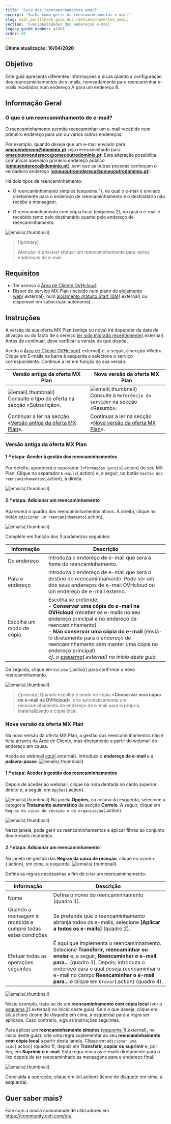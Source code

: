 ```yaml
---
title: 'Guia dos reencaminhamentos email'
excerpt: 'Saiba como gerir os reencaminhamentos e-mail'
slug: mail_partilhado_guia_dos_reencaminhamentos_email
section: 'Funcionalidades dos endereços e-mail'
legacy_guide_number: g2001
order: 01
---
```


**Última atualização: 16/04/2020**

## Objetivo

Este guia apresenta diferentes informações e dicas quanto à configuração dos reencaminhamentos de e-mails, nomeadamente para reencaminhar e-mails recebidos num endereço A para um endereço B.

## Informação Geral

### O que é um reencaminhamento de e-mail?

O reencaminhamento permite reencaminhar um e-mail recebido num primeiro endereço para um ou vários outros endereços.

Por exemplo, quando deseja que um e-mail enviado para **omeuendereco@dominio.pt** seja reencaminhado para **omeuoutroendereco@omeuoutrodominio.pt**. Esta alteração possibilita comunicar apenas o primeiro endereço público (**omeuendereco@dominio.pt**), sem que as outras pessoas conheçam o verdadeiro endereço (**omeuoutroendereco@omeuoutrodominio.pt**).

Há dois tipos de reencaminhamento: 

- O reencaminhamento simples (esquema 1), no qual o e-mail é enviado diretamente para o endereço de reencaminhamento e o destinatário não recebe a mensagem. 

- O reencaminhamento com cópia local (esquema 2), no qual o e-mail é recebido tanto pelo destinatário quanto pelo endereço de reencaminhamento.

![emails](images/schema-redirect.png){.thumbnail}

> [!primary]
>
> Atenção: é possível efetuar um reencaminhamento para vários endereços de e-mail.

## Requisitos

- Ter acesso à [Área de Cliente OVHcloud](https://www.ovh.com/auth/?action=gotomanager&from=https://www.ovh.pt/&ovhSubsidiary=pt).
- Dispor do serviço MX Plan (incluído num plano de [alojamento web](https://www.ovh.pt/alojamento-partilhado/){.external}, num [alojamento gratuito Start 10M](https://www.ovh.pt/dominios/oferta_alojamento_start10m.xml){.external} ou disponível em subscrição autónoma).

## Instruções

A versão da sua oferta MX Plan (antiga ou nova) irá depender da data de ativação ou do facto de o serviço [ter sido migrado recentemente](https://www.ovh.pt/mxplan-migration/){.external}. Antes de continuar, deve verificar a versão de que dispõe. 

Aceda à [Área de Cliente OVHcloud](https://www.ovh.com/auth/?action=gotomanager&from=https://www.ovh.pt/&ovhSubsidiary=pt){.external} e, a seguir, à secção «Web». Clique em E-mails na barra à esquerda e selecione o serviço correspondente. Continue a ler em função da sua versão:

|Versão antiga da oferta MX Plan|Nova versão da oferta MX Plan|
|---|---|
|![email](images/mxplan-starter-legacy.png){.thumbnail}<br> Consulte o tipo de oferta na secção «Subscrição».|![email](images/mxplan-starter-new.png){.thumbnail}<br>Consulte a `Referência do servidor` na secção «Resumo».|
|Continuar a ler na secção «[Versão antiga da oferta MX Plan](../partilhado_generalidades_e-mail_partilhado_ovh/#versao-antiga-da-oferta-mx-plan_2)».|Continuar a ler na secção «[Nova versão da oferta MX Plan](../partilhado_generalidades_e-mail_partilhado_ovh/#nova-versao-da-oferta-mx-plan)».|

### Versão antiga da oferta MX Plan

#### 1.ª etapa: Aceder à gestão dos reencaminhamentos
Por defeito, aparecerá o separador `Informações gerais`{.action} do seu MX Plan. Clique no separador `E-mails`{.action} e, a seguir, no botão `Gestão dos reencaminhamentos`{.action}, à direita.

![emails](images/mxplan-legacy-1.png){.thumbnail}


#### 2.ª etapa: Adicionar um reencaminhamento

Aparecerá o quadro dos reencaminhamentos ativos. À direita, clique no botão `Adicionar um reencaminhamento`{.action}.

![emails](images/mxplan-legacy-2.png){.thumbnail}

Complete em função dos 3 parâmetros seguintes:

|Informação|Descrição| 
|---|---|  
|Do endereço |Introduza o endereço de e-mail que será a fonte do reencaminhamento.|  
|Para o endereço|Introduza o endereço de e-mail que será o destino do reencaminhamento. Pode ser um dos seus endereços de e-mail OVHcloud ou um endereço de e-mail externo.|
|Escolha um modo de cópia|Escolha se pretende: <br> - **Conservar uma cópia do e-mail na OVHcloud** (receber os e-mails no seu endereço principal e no endereço de reencaminhamento) <br> - **Não conservar uma cópia do e-mail** (enviá-lo diretamente para o endereço de reencaminhamento sem manter uma cópia no endereço principal) <br> *cf. o [esquema](./#informacao-geral){.external} no início deste guia*|

De seguida, clique em `Validar`{.action} para confirmar o novo reencaminhamento.

![emails](images/mxplan-legacy-3.png){.thumbnail}

> [!primary]
> Quando escolhe o modo de cópia «**Conservar uma cópia do e-mail na OVHcloud**», cria automaticamente um reencaminhamento do endereço de e-mail para si próprio,
> materializando a cópia local.
> 

### Nova versão da oferta MX Plan

Na nova versão da oferta MX Plan, a gestão dos reencaminhamentos não é feita através da Área de Cliente, mas diretamente a partir do webmail do endereço em causa.

Aceda ao webmail [aqui](https://www.ovh.com/pt/mail/){.external}. Introduza o **endereço de e-mail** e a **palavra-passe**.
![emails](images/webmail.png){.thumbnail}

#### 1.ª etapa: Aceder à gestão dos reencaminhamentos

Depois de aceder ao webmail, clique na roda dentada no canto superior direito e, a seguir, em `Opções`{.action}.

![emails](images/mxplan-new-1.png){.thumbnail}
Na janela **Opções**, na coluna da esquerda, selecione a categoria **Tratamento automático** da secção **Correio**. A seguir, clique em `Regras da caixa de receção e de organização`{.action}. 

![emails](images/mxplan-new-2.png){.thumbnail}

Nesta janela, pode gerir os reencaminhamentos e aplicar filtros ao conjunto dos e-mails recebidos.

#### 2.ª etapa: Adicionar um reencaminhamento

Na janela de gestão das **Regras da caixa de receção**, clique no ícone `+`{.action}, em cima, à esquerda.
![emails](images/mxplan-new-3.png){.thumbnail}

Defina as regras necessárias a fim de criar um reencaminhamento:

|Informação|Descrição| 
|---|---|  
|Nome |Defina o nome do reencaminhamento (quadro 1).|  
|Quando a mensagem é recebida e cumpre todas estas condições| Se pretende que o reencaminhamento abranja todos os e-mails, selecione **\[Aplicar a todos os e-mails]** (quadro 2).|
|Efetuar todas as operações seguintes|É aqui que implementa o reencaminhamento.  Selecione **Transferir, reencaminhar ou enviar** e, a seguir, **Reencaminhar o e-mail para...** (quadro 3). Depois, introduza o endereço para o qual deseja reencaminhar o e-mail no campo **Reencaminhar o e-mail para...** e clique em `Gravar`{.action} (quadro 4). |


![emails](images/mxplan-new-4.png){.thumbnail}

Neste exemplo, trata-se de um **reencaminhamento com cópia local** (ver o [esquema 2](./#informacao-geral){.external} no início deste guia). Se é o que deseja, clique em `OK`{.action} (ícone de disquete em cima, à esquerda) para a regra ser aplicada. Caso contrário, siga as instruções seguintes.



Para aplicar um **reencaminhamento simples** ([esquema 1](./#informacao-geral){.external}, no início deste guia), crie uma regra suplementar ao seu **reencaminhamento com cópia local** a partir desta janela. Clique em `Adicionar uma ação`{.action} (quadro 1), depois em **Transferir, copiar ou suprimir** e, por fim, em **Suprimir o e-mail**. Esta regra envia os e-mails diretamente para o lixo depois de ter reencaminhado as mensagens para o endereço final.

![emails](images/mxplan-new-5.png){.thumbnail}

Concluída a operação, clique em `OK`{.action} (ícone de disquete em cima, à esquerda).

## Quer saber mais?

Fale com a nossa comunidade de utilizadores em <https://community.ovh.com/en/>.